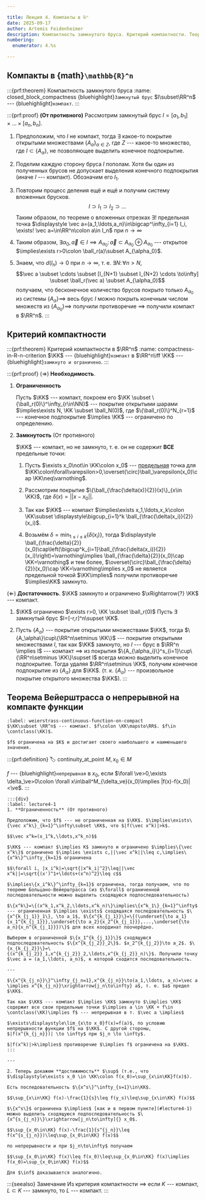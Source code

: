 ```yaml
---

title: Лекция 4. Компакты в ℝⁿ
date: 2025-09-17
author: Artemis Feidenheimer
description: Компактность замкнутого бруса. Критерий компактности. Теорема Вейерштрасса о непрерывной на компакте функции. Непрерывность функции в точке.
numbering:
  enumerator: 4.%s

---
```


## Компакты в {math}`\mathbb{R}^n`

:::{prf:theorem} Компактность замкнутого бруса
:name: closed_block_compactness
{bluehighlight}`Замкнутый брус` $I\subset\RR^n$ --- {bluehighlight}`компакт`.
:::

:::{prf:proof}
**(От противного)** Рассмотрим замкнутый брус $I=[a_1,b_1]\times\ldots\times[a_n, b_n]$.

1. Предположим, что $I$ не компакт, тогда $\exists$ какое-то покрытие открытыми множествами $\{A_\alpha\}_{\alpha\in Z}$, где $Z$ --- какое-то множество, где $I\subset\{A_\alpha\}$, не позволяющее выделить конечное подпокрытие.
2. Поделим каждую сторону бруса $I$ пополам. Хотя бы один из полученных брусов не допускает выделения конечного подпокрытия (иначе $I$ --- компакт). Обозначим его $I_1$.
3. Повторим процесс деления ещё и ещё и получим систему вложенных брусков. $$I \supset I_1 \supset I_2 \supset \ldots$$ Таким образом, по теореме о вложенных отрезках $\exists !$ предельная точка $\displaystyle \vec a=(a_1,\ldots,a_n)\in\bigcap^\infty_{i=1} I_i, \exists! \vec a=\in\RR^n\colon a\in I_n$ при $n\to\infty$

4. Таким образом, $\exists \alpha_0, \vec a \in I\implies A_{\alpha_0}\colon \vec a \subset A_{\alpha_0}\oplus A_{\alpha_0}$ --- открытое $\implies\exists r>0\colon \ball_r(a)\subset A_{\alpha_0}$.

5. Знаем, что $d(I_n)\to 0$ при $n\to\infty$, т. е. $\exists N\colon\forall n>N,$ $$\vec a \subset \cdots \subset [I_{N+1} \subset I_{N+2} \cdots \to\infty] \subset \ball_r(\vec a) \subset A_{\alpha_0}$$ получаем, что бесконечное количество брусов покрыто только $A_{\alpha_0}$ из системы $\{A_\alpha\}\implies$ весь брус $I$ можно покрыть конечным числом множеств из $\{A_{\alpha_0}\}\implies$ получили противоречие $\implies$ получили компакт в $\RR^n$. 
:::

## Критерий компактности

:::{prf:theorem} Критерий компактности в $\RR^n$
:name: compactness-in-R-n-criterion
$\KK$ --- {bluehighlight}`компакт` в $\RR^n\iff \KK$ --- {bluehighlight}`замкнуто и ограничено`.
:::

:::{prf:proof}
$(\Rightarrow)$ **Необходимость**.

1. **Ограниченность**

    Пусть $\KK$ --- компакт, покроем его $\KK \subset \{\ball_r(0)\}^\infty_{r\in\NN}$ --- покрытие открытыми шарами $\implies\exists N, \KK \subset \ball_N(0)$, где $\{\ball_r(0)\}^N_{r=1}$ --- конечное подпокрытие $\implies \KK$ --- ограничено по определению.
2. **Замкнутость** (От противного)

    $\KK$ --- компакт, но не замкнуто, т. е. он не содержит **ВСЕ** предельные точки:
    1. Пусть $\exists x_0\not\in \KK\colon x_0$ --- [предельная](#limit-point) точка для $\KK\colon\forall\varepsilon>0,\overset{\circ}\ball_\varepsilon(x_0)\cap \KK\neq\varnothing$.
   
    2. Рассмотрим покрытие $\{\ball_{\frac{\delta(x)}{2}}(x)\}_{x\in \KK}$, где $\delta(x)=||x-x_0||$.
   
    3. Так как $\KK$ --- компакт $\implies\exists x_1,\ldots,x_k\colon \KK\subset \displaystyle\bigcup_{i=1}^k \ball_{\frac{\delta(x_i)}{2}}(x_i)$.
   
    4. Возьмём $\displaystyle \delta=\min_{1\leq i\leq k}\{\delta(x_i)\}$, тогда $\displaystyle \ball_{\frac{\delta}{2}}(x_0)\cap\left(\bigcup^k_{i=1}\ball_{\frac{\delta(x_i)}{2}}(x_i)\right)=\varnothing\implies \ball_{\frac{\delta}{2}}(x_0)\cap \KK=\varnothing$ и тем более, $\overset{\circ}\ball_{\frac{\delta}{2}}(x_0)\cap \KK=\varnothing\implies x_0$ не является предельной точкой $\KK\implies$ получили противоречие $\implies\KK$ замкнуто.

$(\Leftarrow)$ **Достаточность**. $\KK$ замкнуто и ограничено $\xRightarrow{?} \KK$ --- компакт.

1. $\KK$ ограничено $\exists r>0, \KK \subset \ball_r(0)$ Пусть $\exists$ замкнутый брус $I=[-r,r]^n\supset \KK$.

2. Пусть $\{A_\alpha\}$ --- покрытие открытыми множествами $\KK$, тогда $\{A_\alpha\}\cup\{\RR^n\setminus \KK\}$ --- покрытие открытыми множествами $I$, так как $\KK$ замкнуто, но $I$ --- брус в $\RR^n \implies I$ --- компакт $\implies$ из покрытия $\{A_{\alpha_i}\}^s_{i=1}\cup\{\RR^n\setminus \KK\}\supset I$ всегда можно выделить конечное подпокрытие. Тогда удаляя $\RR^n\setminus \KK$, получим конечное подпокрытие из $\{A_\alpha\}$ для $\KK$. (т. к. $\{A_\alpha\}$ --- произвольное покрытие открытого множества $\KK$).
:::

## Теорема Вейерштрасса о непрерывной на компакте функции

```{prf:theorem} Вейерштрасса о непрерывности на компакте функции
:label: weierstrass-continuous-function-on-compact
$\KK\subset \RR^n$ --- компакт. $f\colon \KK\mapsto\RR$. $f\in \contclass(\KK)$.

$f$ ограничена на $K$ и достигает своего наибольшего и наименьшего значения.
```

:::{prf:definition}
:label: continuity_at_point
$M, x_0\in M$

$f$ --- {bluehighlight}`непрерывная` в $x_0$, если $\forall \ve>0,\exists \delta_\ve>0\colon \forall x\in\ball^M_{\delta_ve}(x_0)\implies |f(x)-f(x_0)|<\ve$.
:::

```{prf:proof}
:::{div}
:label: lecture4-1
1. **Ограниченность** (От противного)

Предположим, что $f$ --- не ограниченная на $\KK$. $\implies\exists\{\vec x^k\}_{k=1}^\infty\subset \KK$, что $|f(\vec x^k)|>k$. 

$$\vec x^k=(x_1^k,\ldots,x^k_n)$$

$\KK$ --- компакт $\implies K$ замкнуто и ограничено $\implies\{\vec x^k\}$ ограничено $\implies \exists c,||\vec x^k||\leq c,\implies\{x^k\}^\infty_{k=1}$ ограничена

$$\forall i, |x_i^k|=\sqrt{|x^k_i|^2}\leq||\vec x^k||=\sqrt{(x')^1+\ldots+(x^n)^2}\leq c$$

$\implies\{x_i^k\}^\infty_{k=1}$ ограничена, тогда получаем, что по теореме Больцано-Вейерштрасса (из $\forall$ ограниченной последовательности можно выделить сходящуюся подпоследовательность)

$\{x^k\}=\{(x^k_1,x^k_2,\ldots,x^k_n)\}\implies\{x^k_1\}_{k=1}^\infty$ --- ограниченная $\implies \exists$ сходящаяся последовательность $\{x^{k_{j_1}}_1\}, \to a_1$, $\{x^{k_{j_1}}\}=\{(\underset{\to a_1}{x_1^{k_{j_1}}},\underset{\to a_2}{x_2^{k_{j_1}}},...,\underset{\to a_n}{x_n^{k_{j_1}}})\}$ для всех координат поочерёдно. 

Выберем в ограниченной $\{x_1^{k_{j_1}}\}$ сходящуюся подпоследовательность $\{x^{k_{j_2}}_2\}$. $x_2^{k_{j_2}}\to a_2$. $\{x_{k_{j_2}}\}=\{(x^{k_{j_2}}_1,x^{k_{j_2}}_2,\ldots,x^{k_{j_2}}_n)\}$. Получили точку $\vec a = (a_1,\ldots, a_n)$, к которой сходится последовательность.

---

$\{x^{k_{j_n}}\}^\infty_{j_n=1},x^{k_{j_n}}\to(a_1,\ldots, a_n)=\vec a \implies x^{k_{j_n}}\xrightarrow{j_n\to\infty} a$, т. е. $a$ предел $\KK$.

Так как $\KK$ --- компакт $\implies \KK$ замкнуто $\implies \KK$ содержит все свои предельные точки $\implies a \in \KK + f\in \contclass(\KK)\implies f$ --- непрерывная в т. $\vec a \implies$

$\exists\displaystyle\lim_{x\to x_0}f(x)=f(a)$, по условию непрерывности функции $f$ на $\KK$. С другой стороны, $|f(x^{k_{j_n}})| \to \infty$ при $j_n \to \infty$.

$|f(x^k)|>k\implies$ противоречие $\implies f$ ограничена на $\KK$.
:::

---

2. Теперь докажем **достижимость** $\sup$ (т.е., что $\displaystyle\exists x_0 \in \KK\colon f(x_0)=\sup_{x\in\KK}f(x)$).

Есть последовательность $\{x^s\}^\infty_{s=1}\in\KK$. 

$$\sup_{x\in\KK} f(x)-\frac{1}{s}\leq f(y_s)\leq\sup_{x\in\KK} f(x)$$

$\{x^s\}$ ограничена $\implies$ [как и в первом пункте](#lecture4-1) можно выделить сходящуюся подпоследовательность $\{x^{s_{j_n}}\}\xrightarrow[j_n\to\infty]{} x_0$.

$$\sup_{x_0\in\KK} f(x)-\frac{1}{s^{j_n}}\leq f(x^{s_{j_n}})\leq\sup_{x_0\in\KK} f(x)$$

по непрерывности и при $j_n\to\infty$ получаем

$$\sup_{x_0\in\KK} f(x)\leq f(x_0)\leq\sup_{x_0\in\KK} f(x)\implies f(x_0)=\sup_{x_0\in\KK} f(x)$$

Для $\inf$ доказывается аналогично.
```

:::{seealso} Замечание
Из критерия компактности $\implies$ если $K$ --- компакт, $L\subset K$ --- замкнуто, то $L$ --- компакт.
:::
